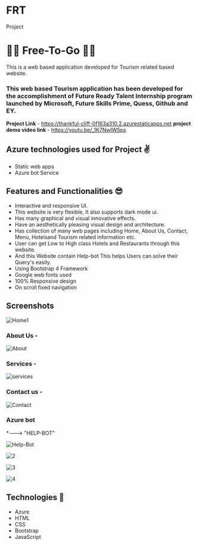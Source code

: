 # FRT
Project
# 🎊🎀 Free-To-Go 🎀🎊

This is a web based application developed for Tourism related based website.

### This web based Tourism application has been developed for the accomplishment of Future Ready Talent Internship program launched by Microsoft, Future Skills Prime, Quess, Github and EY.


**Project Link** - https://thankful-cliff-0f163a310.2.azurestaticapps.net
**project demo video link** - https://youtu.be/_1K7NwIW5ps

## Azure technologies used for Project ✌️

- Static web apps
- Azure  bot Service

## Features and Functionalities 😎

- Interactive and responsive UI.
- This website is very flexible, It also supports dark mode ui.
- Has many graphical and visual innovative effects.
- Have an aesthetically pleasing visual design and architecture.
- Has collection of many web pages including Home, About Us, Contact, Menu, Hotelsand Tourism related information etc.
- User can get Low to High class Hotels and Restaurants through this website. 
- And this Website contain Help-bot This helps Users can solve their Query's easily.
- Using Bootstrap 4 Framework
- Google web fonts used
- 100% Responsive design
- On scroll fixed navigation
## Screenshots

![Home1](https://user-images.githubusercontent.com/116092852/204785672-768a713d-d077-4c9a-8645-aa95769c4c5d.png)



   

### About Us -


![About](https://user-images.githubusercontent.com/116092852/204785697-ea2f2e65-aecc-47f4-b714-ded9b92b897f.png)

### Services -

![services](https://user-images.githubusercontent.com/116092852/204785733-d132431e-0bc0-4319-b82b-3c9cedf4ef92.png)


### Contact us -

![Contact](https://user-images.githubusercontent.com/116092852/204785759-47c33da1-2c21-4cf3-929e-ac01b159fe88.png)


### Azure bot

*---> "HELP-BOT"



![Help-Bot](https://user-images.githubusercontent.com/116092852/204785773-6ff2a40b-daae-416b-a72d-07d196b0bfa1.png)

![2](https://user-images.githubusercontent.com/116092852/208034218-b060b90e-9a3d-4c49-83c8-0219a30873d2.png)

![3](https://user-images.githubusercontent.com/116092852/208034372-cbd5f676-63a9-4fcd-80bc-4496f1e730a2.png)

![4](https://user-images.githubusercontent.com/116092852/208034396-16edd3d9-0723-4e74-969b-98cfe2e6067f.png)

## Technologies 📂

- Azure
- HTML
- CSS
- Bootstrap
- JavaScript
